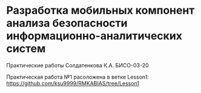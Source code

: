 # Разработка мобильных компонент анализа безопасности информационно-аналитических систем
Практические работы
Солдатенкова К.А. БИСО-03-20


Практическая работа №1 расоложена в ветке Lesson1: https://github.com/ksu9999/RMKABIAS/tree/Lesson1 
